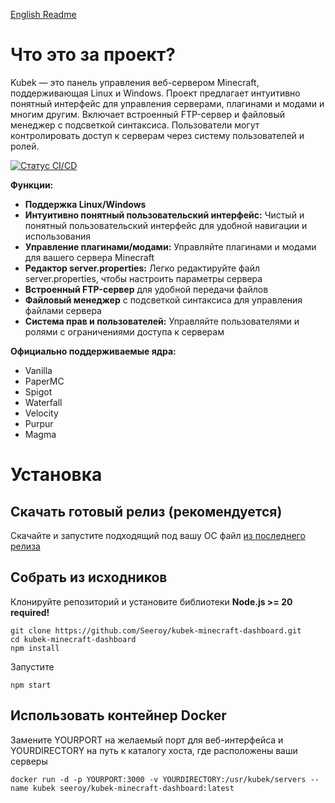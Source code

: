 [English Readme](README.md)

# Что это за проект?
Kubek — это панель управления веб-сервером Minecraft, поддерживающая Linux и Windows. Проект предлагает интуитивно понятный интерфейс для управления серверами, плагинами и модами и многим другим. Включает встроенный FTP-сервер и файловый менеджер с подсветкой синтаксиса. Пользователи могут контролировать доступ к серверам через систему пользователей и ролей.

[![Статус CI/CD](https://github.com/Seeroy/kubek-minecraft-dashboard/actions/workflows/build.yml/badge.svg)](https://github.com/Seeroy/kubek-minecraft-dashboard/actions/workflows/build.yml)

**Функции:**
- **Поддержка Linux/Windows**
- **Интуитивно понятный пользовательский интерфейс:** Чистый и понятный пользовательский интерфейс для удобной навигации и использования
- **Управление плагинами/модами:** Управляйте плагинами и модами для вашего сервера Minecraft
- **Редактор server.properties:** Легко редактируйте файл server.properties, чтобы настроить параметры сервера
- **Встроенный FTP-сервер** для удобной передачи файлов
- **Файловый менеджер** с подсветкой синтаксиса для управления файлами сервера
- **Система прав и пользователей:** Управляйте пользователями и ролями с ограничениями доступа к серверам

**Официально поддерживаемые ядра:**
- Vanilla
- PaperMC
- Spigot
- Waterfall
- Velocity
- Purpur
- Magma

# Установка

## Скачать готовый релиз (рекомендуется)

Скачайте и запустите подходящий под вашу ОС файл [из последнего релиза](https://github.com/Seeroy/kubek-minecraft-dashboard/releases/latest)

## Собрать из исходников

Клонируйте репозиторий и установите библиотеки
**Node.js >= 20 required!**
```
git clone https://github.com/Seeroy/kubek-minecraft-dashboard.git
cd kubek-minecraft-dashboard
npm install
```

Запустите
```
npm start
```

## Использовать контейнер Docker

Замените YOURPORT на желаемый порт для веб-интерфейса и YOURDIRECTORY на путь к каталогу хоста, где расположены ваши серверы

```
docker run -d -p YOURPORT:3000 -v YOURDIRECTORY:/usr/kubek/servers --name kubek seeroy/kubek-minecraft-dashboard:latest
```